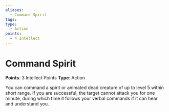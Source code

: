 ```yaml
---
aliases:
  - Command Spirit
tags:
type:
  - Action
points:
  - 4 Intellect
---
```


# Command Spirit

**Points**: 3 Intellect Points
**Type**: Action

You can command a spirit or animated dead creature of up to level 5 within short range. If you are successful, the target cannot attack you for one minute, during which time it follows your verbal commands if it can hear and understand you.
